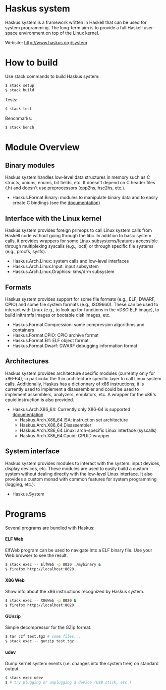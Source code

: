 # Haskus system

Haskus system is a framework written in Haskell that can be used for system
programming. The long-term aim is to provide a full Haskell user-space
environment on top of the Linux kernel.

Website: http://www.haskus.org/system

# How to build

Use stack commands to build Haskus system:

```bash
$ stack setup
$ stack build
```

Tests:
```bash
$ stack test
```

Benchmarks:
```bash
$ stack bench
```

# Module Overview

## Binary modules

Haskus system handles low-level data structures in memory such as C structs,
unions, enums, bit fields, etc. It doesn't depend on C header files (.h) and
doesn't use preprocessors (cpp2hs, hsc2hs, etc.).

* Haskus.Format.Binary: modules to manipulate binary data and to easily create
  C bindings (see the [documentation](doc/manual/binary.md))

## Interface with the Linux kernel

Haskus system provides foreign primops to call Linux system calls from Haskell
code without going through the libc. In addition to basic system calls, it
provides wrappers for some Linux subsystems/features accessible through
multiplexing syscalls (e.g., ioctl) or through specific file systems (e.g.,
procfs, sysfs).

* Haskus.Arch.Linux: system calls and low-level interfaces
* Haskus.Arch.Linux.Input: input subsystem
* Haskus.Arch.Linux.Graphics: kms/drm subsystem

## Formats

Haskus system provides support for some file formats (e.g., ELF, DWARF, CPIO)
and some file system formats (e.g., ISO9660). These can be used to interact
with Linux (e.g., to look up for functions in the vDSO ELF image), to build
initramfs images or bootable disk images, etc.

* Haskus.Format.Compression: some compression algorithms and containers
* Haskus.Format.CPIO: CPIO archive format
* Haskus.Format.Elf: ELF object format
* Haskus.Format.Dwarf: DWARF debugging information format

## Architectures

Haskus system provides architecture specific modules (currently only for
x86-64), in particular the thin architecture specific layer to call Linux
system calls. Additionally, Haskus has a dictionnary of x86 instructions; it is
currently used to implement a disassembler and could be used to implement
assemblers, analyzers, emulators, etc. A wrapper for the x86's cpuid
instruction is also provided.

* Haskus.Arch.X86_64: Currently only X86-64 is supported [documentation](doc/manual/x86.md)
   * Haskus.Arch.X86_64.ISA: instruction set architecture
   * Haskus.Arch.X86_64.Disassembler
   * Haskus.Arch.X86_64.Linux: arch-specific Linux interface (syscalls)
   * Haskus.Arch.X86_64.Cpuid: CPUID wrapper


## System interface

Haskus system provides modules to interact with the system: input devices,
display devices, etc. These modules are used to easily build a custom system
without dealing directly with the low-level Linux interface. It also provides a
custom monad with common features for system programming (logging, etc.).

* Haskus.System

# Programs

Several programs are bundled with Haskus:

#### ELF Web

ElfWeb program can be used to navigate into a ELF binary file. Use your Web
browser to see the result.

```bash
$ stack exec -- ElfWeb -p 8020 ./mybinary &
$ firefox http://localhost:8020
```

#### X86 Web

Show info about the x86 instructions recognized by Haskus system.

```bash
$ stack exec -- X86Web -p 8020 &
$ firefox http://localhost:8020
```

#### GUnzip

Simple decompressor for the GZip format.

```bash
$ tar czf test.tgz # some files...
$ stack exec -- gunzip test.tgz
```

#### udev

Dump kernel system events (i.e. changes into the system tree) on standard output.

```bash
$ stack exec udev
$ # try plugging or unplugging a device (USB stick, etc.)
```
